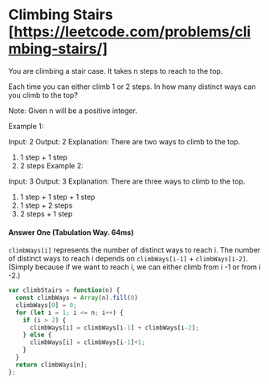 # Climbing Stairs [https://leetcode.com/problems/climbing-stairs/]
You are climbing a stair case. It takes n steps to reach to the top.

Each time you can either climb 1 or 2 steps. In how many distinct ways can you climb to the top?

Note: Given n will be a positive integer.

Example 1:

Input: 2
Output: 2
Explanation: There are two ways to climb to the top.
1. 1 step + 1 step
2. 2 steps
Example 2:

Input: 3
Output: 3
Explanation: There are three ways to climb to the top.
1. 1 step + 1 step + 1 step
2. 1 step + 2 steps
3. 2 steps + 1 step

#### Answer One (Tabulation Way. 64ms)
`climbWays[i]` represents the number of distinct ways to reach i.
The number of distinct ways to reach i depends on `climbWays[i-1]` + `climbWays[i-2]`. (Simply because if we want to reach i, we can either climb from i -1 or from i -2.)
```javascript
var climbStairs = function(n) {
  const climbWays = Array(n).fill(0)
  climbWays[0] = 0;
  for (let i = 1; i <= n; i++) {
    if (i > 2) {
      climbWays[i] = climbWays[i-1] + climbWays[i-2];
    } else {
      climbWays[i] = climbWays[i-1]+1;
    }
  }
  return climbWays[n];
};
```